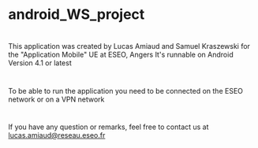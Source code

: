 # android_WS_project
#
This application was created by Lucas Amiaud and Samuel Kraszewski for the "Application Mobile" UE at ESEO, Angers
It's runnable on Android Version 4.1 or latest
#
To be able to run the application you need to be connected on the ESEO network or on a VPN network
#
If you have any question or remarks, feel free to contact us at lucas.amiaud@reseau.eseo.fr
